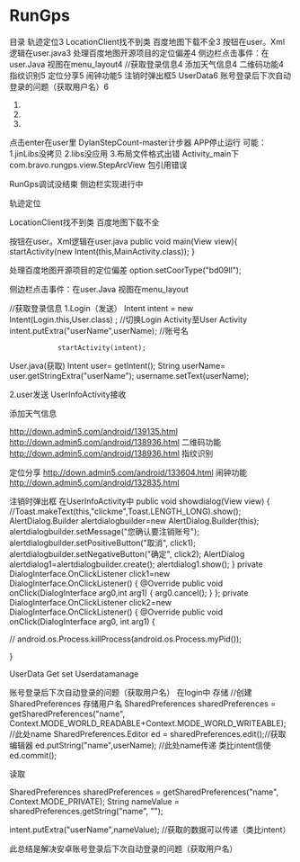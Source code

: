 # RunGps

目录
轨迹定位3
LocationClient找不到类  百度地图下载不全3
按钮在user。Xml逻辑在user.java3
处理百度地图开源项目的定位偏差4
侧边栏点击事件：在user.Java  视图在menu_layout4
//获取登录信息4
添加天气信息4
二维码功能4
指纹识别5
定位分享5
闹钟功能5
注销时弹出框5
UserData6
账号登录后下次自动登录的问题（获取用户名）6


1.
 
2.  
3.  

 
点击enter在user里
DylanStepCount-master计步器
APP停止运行 可能：1.jinLibs没拷贝 2.libs没应用  3.布局文件格式出错
Activity_main下com.bravo.rungps.view.StepArcView 包引用错误

RunGps调试没结束
侧边栏实现进行中

轨迹定位
 

 

 

LocationClient找不到类  百度地图下载不全

按钮在user。Xml逻辑在user.java
    public void main(View view){
        startActivity(new Intent(this,MainActivity.class));
    }

 
处理百度地图开源项目的定位偏差
option.setCoorType("bd09ll");



侧边栏点击事件：在user.Java  视图在menu_layout
 
//获取登录信息
1.Login（发送）
Intent intent = new Intent(Login.this,User.class) ;    //切换Login Activity至User Activity
                intent.putExtra("userName",userName); //账号名

                startActivity(intent);
User.java(获取)
        Intent user= getIntent();
        String userName= user.getStringExtra("userName");
         username.setText(userName);

2.user发送
UserInfoActivity接收

添加天气信息

http://down.admin5.com/android/139135.html
http://down.admin5.com/android/138936.html
二维码功能
http://down.admin5.com/android/138936.html
指纹识别

定位分享
http://down.admin5.com/android/133604.html
闹钟功能
http://down.admin5.com/android/132835.html

注销时弹出框
在UserInfoActivity中
public void showdialog(View view)
{
//Toast.makeText(this,"clickme",Toast.LENGTH_LONG).show();
AlertDialog.Builder alertdialogbuilder=new AlertDialog.Builder(this);
alertdialogbuilder.setMessage("您确认要注销账号");
alertdialogbuilder.setPositiveButton("取消", click1);
alertdialogbuilder.setNegativeButton("确定", click2);
 AlertDialog alertdialog1=alertdialogbuilder.create();
alertdialog1.show();
 }
    private DialogInterface.OnClickListener click1=new DialogInterface.OnClickListener()
{
@Override
public void onClick(DialogInterface arg0,int arg1)
{
    arg0.cancel();
}
};
private DialogInterface.OnClickListener click2=new DialogInterface.OnClickListener()
{
@Override
public void onClick(DialogInterface arg0, int arg1)
{

//    android.os.Process.killProcess(android.os.Process.myPid());
    

}

UserData
Get set
Userdatamanage

账号登录后下次自动登录的问题（获取用户名）
在login中
存储
//创建SharedPreferences 存储用户名
SharedPreferences sharedPreferences = getSharedPreferences("name", Context.MODE_WORLD_READABLE+Context.MODE_WORLD_WRITEABLE); //此处name
SharedPreferences.Editor ed = sharedPreferences.edit();//获取编辑器
ed.putString("name",userName);  //此处name传递    类比intent信使
ed.commit();

读取

SharedPreferences sharedPreferences = getSharedPreferences("name", Context.MODE_PRIVATE);
String nameValue = sharedPreferences.getString("name", "");

intent.putExtra("userName",nameValue);    //获取的数据可以传递（类比intent）




此总结是解决安卓账号登录后下次自动登录的问题（获取用户名）

